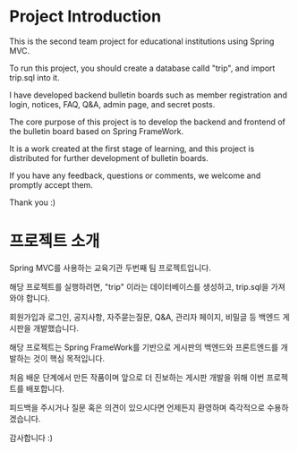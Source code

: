 # Project Introduction
This is the second team project for educational institutions using Spring MVC.

To run this project, you should create a database calld "trip", and import trip.sql into it.

I have developed backend bulletin boards such as member registration and login, notices, FAQ, Q&A, admin page, and secret posts.

The core purpose of this project is to develop the backend and frontend of the bulletin board based on Spring FrameWork.

It is a work created at the first stage of learning, and this project is distributed for further development of bulletin boards.

If you have any feedback, questions or comments, we welcome and promptly accept them.
		
Thank you :)



# 프로젝트 소개
Spring MVC를 사용하는 교육기관 두번째 팀 프로젝트입니다. 

해당 프로젝트를 실행하려면, "trip" 이라는 데이터베이스를 생성하고, trip.sql을 가져와야 합니다.

회원가입과 로그인, 공지사항, 자주묻는질문, Q&A, 관리자 페이지, 비밀글 등 백엔드 게시판을 개발했습니다.

해당 프로젝트는 Spring FrameWork를 기반으로 게시판의 백엔드와 프론트엔드를 개발하는 것이 핵심 목적입니다.

처음 배운 단계에서 만든 작품이며 앞으로 더 진보하는 게시판 개발을 위해 이번 프로젝트를 배포합니다.

피드백을 주시거나 질문 혹은 의견이 있으시다면 언제든지 환영하며 즉각적으로 수용하겠습니다.
		
감사합니다 :)
